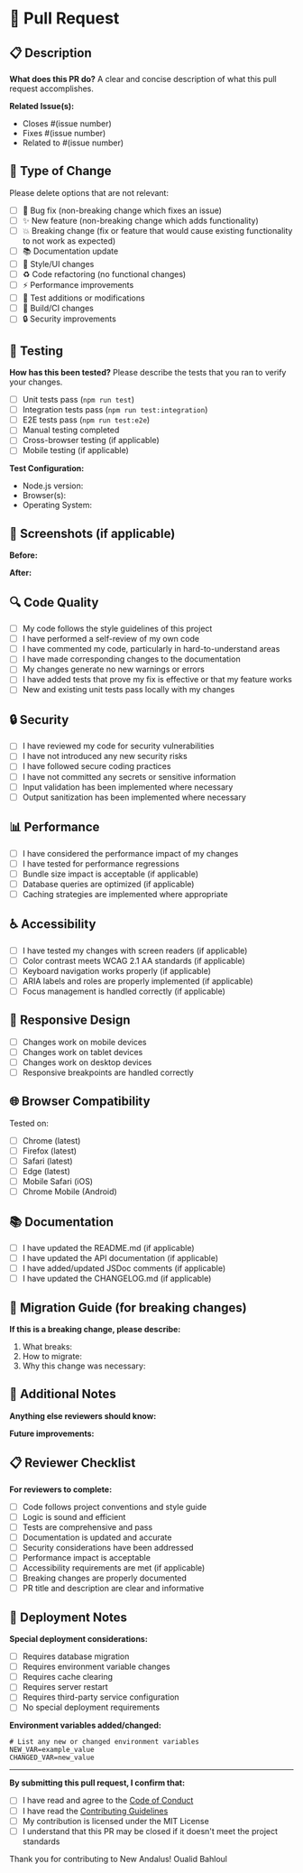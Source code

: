 # 🔄 Pull Request

## 📋 Description

**What does this PR do?**
A clear and concise description of what this pull request accomplishes.

**Related Issue(s):**
- Closes #(issue number)
- Fixes #(issue number)
- Related to #(issue number)

## 🎯 Type of Change

Please delete options that are not relevant:

- [ ] 🐛 Bug fix (non-breaking change which fixes an issue)
- [ ] ✨ New feature (non-breaking change which adds functionality)
- [ ] 💥 Breaking change (fix or feature that would cause existing functionality to not work as expected)
- [ ] 📚 Documentation update
- [ ] 🎨 Style/UI changes
- [ ] ♻️ Code refactoring (no functional changes)
- [ ] ⚡ Performance improvements
- [ ] 🧪 Test additions or modifications
- [ ] 🔧 Build/CI changes
- [ ] 🔒 Security improvements

## 🧪 Testing

**How has this been tested?**
Please describe the tests that you ran to verify your changes.

- [ ] Unit tests pass (`npm run test`)
- [ ] Integration tests pass (`npm run test:integration`)
- [ ] E2E tests pass (`npm run test:e2e`)
- [ ] Manual testing completed
- [ ] Cross-browser testing (if applicable)
- [ ] Mobile testing (if applicable)

**Test Configuration:**
- Node.js version: 
- Browser(s): 
- Operating System: 

## 📸 Screenshots (if applicable)

**Before:**
<!-- Add screenshots of the current state -->

**After:**
<!-- Add screenshots of the changes -->

## 🔍 Code Quality

- [ ] My code follows the style guidelines of this project
- [ ] I have performed a self-review of my own code
- [ ] I have commented my code, particularly in hard-to-understand areas
- [ ] I have made corresponding changes to the documentation
- [ ] My changes generate no new warnings or errors
- [ ] I have added tests that prove my fix is effective or that my feature works
- [ ] New and existing unit tests pass locally with my changes

## 🔒 Security

- [ ] I have reviewed my code for security vulnerabilities
- [ ] I have not introduced any new security risks
- [ ] I have followed secure coding practices
- [ ] I have not committed any secrets or sensitive information
- [ ] Input validation has been implemented where necessary
- [ ] Output sanitization has been implemented where necessary

## 📊 Performance

- [ ] I have considered the performance impact of my changes
- [ ] I have tested for performance regressions
- [ ] Bundle size impact is acceptable (if applicable)
- [ ] Database queries are optimized (if applicable)
- [ ] Caching strategies are implemented where appropriate

## ♿ Accessibility

- [ ] I have tested my changes with screen readers (if applicable)
- [ ] Color contrast meets WCAG 2.1 AA standards (if applicable)
- [ ] Keyboard navigation works properly (if applicable)
- [ ] ARIA labels and roles are properly implemented (if applicable)
- [ ] Focus management is handled correctly (if applicable)

## 📱 Responsive Design

- [ ] Changes work on mobile devices
- [ ] Changes work on tablet devices
- [ ] Changes work on desktop devices
- [ ] Responsive breakpoints are handled correctly

## 🌐 Browser Compatibility

Tested on:
- [ ] Chrome (latest)
- [ ] Firefox (latest)
- [ ] Safari (latest)
- [ ] Edge (latest)
- [ ] Mobile Safari (iOS)
- [ ] Chrome Mobile (Android)

## 📚 Documentation

- [ ] I have updated the README.md (if applicable)
- [ ] I have updated the API documentation (if applicable)
- [ ] I have added/updated JSDoc comments (if applicable)
- [ ] I have updated the CHANGELOG.md (if applicable)

## 🔄 Migration Guide (for breaking changes)

**If this is a breaking change, please describe:**

1. What breaks:
2. How to migrate:
3. Why this change was necessary:

## 📝 Additional Notes

**Anything else reviewers should know:**
<!-- Add any additional context, concerns, or notes for reviewers -->

**Future improvements:**
<!-- Any follow-up work or improvements that could be made -->

## 📋 Reviewer Checklist

**For reviewers to complete:**

- [ ] Code follows project conventions and style guide
- [ ] Logic is sound and efficient
- [ ] Tests are comprehensive and pass
- [ ] Documentation is updated and accurate
- [ ] Security considerations have been addressed
- [ ] Performance impact is acceptable
- [ ] Accessibility requirements are met (if applicable)
- [ ] Breaking changes are properly documented
- [ ] PR title and description are clear and informative

## 🚀 Deployment Notes

**Special deployment considerations:**
- [ ] Requires database migration
- [ ] Requires environment variable changes
- [ ] Requires cache clearing
- [ ] Requires server restart
- [ ] Requires third-party service configuration
- [ ] No special deployment requirements

**Environment variables added/changed:**
```
# List any new or changed environment variables
NEW_VAR=example_value
CHANGED_VAR=new_value
```

---

**By submitting this pull request, I confirm that:**

- [ ] I have read and agree to the [Code of Conduct](CODE_OF_CONDUCT.md)
- [ ] I have read the [Contributing Guidelines](CONTRIBUTING.md)
- [ ] My contribution is licensed under the MIT License
- [ ] I understand that this PR may be closed if it doesn't meet the project standards

Thank you for contributing to New Andalus! Oualid Bahloul